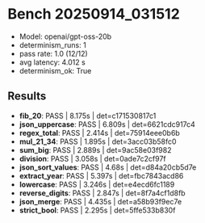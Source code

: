 # Bench 20250914_031512
- Model: openai/gpt-oss-20b
- determinism_runs: 1
- pass rate: 1.0 (12/12)
- avg latency: 4.012 s
- determinism_ok: True

## Results
- **fib_20**: PASS | 8.175s | det=c171530817c1
- **json_uppercase**: PASS | 6.809s | det=6621cdc917c4
- **regex_total**: PASS | 2.414s | det=75914eee0b6b
- **mul_21_34**: PASS | 1.895s | det=3acc03b58fc0
- **sum_big**: PASS | 2.889s | det=9ac58e03f982
- **division**: PASS | 3.058s | det=0ade7c2cf97f
- **json_sort_values**: PASS | 4.68s | det=d84a20cb5d7e
- **extract_year**: PASS | 5.397s | det=fbc7843acd86
- **lowercase**: PASS | 3.246s | det=e4ecd6fc1189
- **reverse_digits**: PASS | 2.847s | det=8f7a4cf1d8fb
- **json_merge**: PASS | 4.435s | det=a58b93f9ec7e
- **strict_bool**: PASS | 2.295s | det=5ffe533b830f